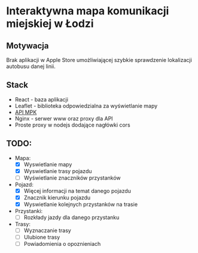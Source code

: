 # Interaktywna mapa komunikacji miejskiej w Łodzi

## Motywacja

Brak aplikacji w Apple Store umożliwiającej szybkie sprawdzenie lokalizacji autobusu danej linii. 

## Stack
- React - baza aplikacji
- Leaflet - biblioteka odpowiedzialna za wyświetlanie mapy
- [API MPK](http://rozklady.lodz.pl/Home/)
- Nginx - serwer www oraz proxy dla API
- Proste proxy w nodejs dodające nagłówki cors

## TODO:
- Mapa:
  - [x] Wyswietlanie mapy
  - [x] Wyswietlanie trasy pojazdu
  - [ ] Wyświetlanie znaczników przystanków
- Pojazd:
  - [x] Więcej informacji na temat danego pojazdu
  - [x] Znacznik kierunku pojazdu
  - [x] Wyswietlanie kolejnych przystanków na trasie
- Przystanki:
  - [ ] Rozkłady jazdy dla danego przystanku
- Trasy:
  - [ ] Wyznaczanie trasy
  - [ ] Ulubione trasy
  - [ ] Powiadomienia o opoznieniach
